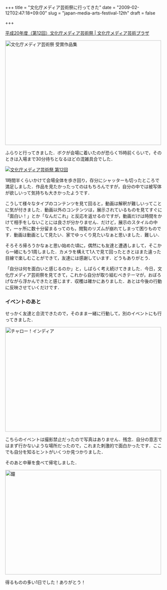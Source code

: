 +++
title = "文化庁メディア芸術祭に行ってきた"
date = "2009-02-12T02:47:18+09:00"
slug = "japan-media-arts-festival-12th"
draft = false

+++

<p><a href="http://plaza.bunka.go.jp/festival/2008/" title="平成20年度（第12回）文化庁メディア芸術祭 | 文化庁メディア芸術プラザ">平成20年度（第12回）文化庁メディア芸術祭 | 文化庁メディア芸術プラザ</a></p>
<p><a href="http://www.flickr.com/photos/june29/3271618817/" title="文化庁メディア芸術祭 受賞作品集 by june29, on Flickr"><img src="http://farm4.static.flickr.com/3525/3271618817_e610fa85b9.jpg" width="500" height="334" alt="文化庁メディア芸術祭 受賞作品集" /></a></p>
<p>ふらりと行ってきました．ボクが会場に着いたのが恐らく15時前くらいで，そのときは入場まで30分待ちとなるほどの混雑具合でした．</p>
<p><a href="http://www.flickr.com/photos/june29/sets/72157613654044544/" title="文化庁メディア芸術祭 第12回 - a set on Flickr"><img src="http://img.skitch.com/20090211-nqfeupmmemj3j4jfh1eswsip6d.png" alt="文化庁メディア芸術祭 第12回" /></a></p>
<p>1時間半くらいかけて会場全体を歩き回り，存分にシャッターも切ったところで満足しました．作品を見たかったってのはもちろんですが，自分の中では被写体が欲しいって気持ちも大きかったようです．</p>
<p>こうして様々なタイプのコンテンツを見て回ると，動画は解釈が難しいってことに気が付きました．動画以外のコンテンツは，展示されているものを見てすぐに「面白い！」とか「なんだこれ」と反応を返せるのですが，動画だけは時間をかけて相手をしないことには良さが分かりません．だけど，展示のスタイルの中で，一ヶ所に数十分留まるってのも，閲覧のリズムが崩れてしまって困りものです．動画は動画として見たい．家でゆっくり見たいなぁと思いました．難しい．</p>
<p>そろそろ帰ろうかなぁと思い始めた頃に，偶然にも友達と遭遇しまして，そこから一緒にもう1周しました．カメラを構えて1人で見て回ったときとはまた違った目線で楽しむことができて，友達には感謝しています．どうもありがとう．</p>
<p>「自分は何を面白いと感じるのか」と，しばらく考え続けてきました．今日，文化庁メディア芸術祭を見てきて，これから自分が取り組むべきテーマが，おぼろげながら浮かんできたと感じます．収穫は確かにありました．あとは今後の行動に反映させていくだけです．</p>
<h3>イベントのあと</h3>
<p>せっかく友達と合流できたので，そのまま一緒に行動して，別のイベントにも行ってきました．</p>
<p><a href="http://www.flickr.com/photos/june29/3272353428/" title="チャロー！インディア by june29, on Flickr"><img src="http://farm4.static.flickr.com/3349/3272353428_94f3e8b32c.jpg" width="500" height="334" alt="チャロー！インディア" /></a></p>
<p>こちらのイベントは撮影禁止だったので写真はありません．残念．自分の意志ではまず行かないような場所だったので，これまた刺激的で面白かったです．ここでも自分を知るヒントがいくつか見つかりました．</p>
<p>そのあと中華を食べて帰宅しました．</p>
<p><a href="http://www.flickr.com/photos/june29/3272357956/" title="鐘 by june29, on Flickr"><img src="http://farm4.static.flickr.com/3328/3272357956_0575144c3a.jpg" width="500" height="334" alt="鐘" /></a></p>
<p>得るものの多い1日でした！ありがとう！</p>
